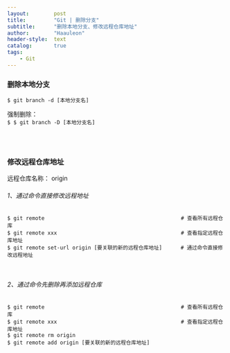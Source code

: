 ```yaml
---
layout:        post
title:         "Git | 删除分支"
subtitle:      "删除本地分支、修改远程仓库地址"
author:        "Haauleon"
header-style:  text
catalog:       true
tags:
    - Git
---
```


### 删除本地分支
`$ git branch -d [本地分支名]`     

强制删除：      
`$ $ git branch -D [本地分支名]`

<br><br>

### 修改远程仓库地址
远程仓库名称： origin     

###### 1、通过命令直接修改远程地址
```
$ git remote                                            # 查看所有远程仓库
$ git remote xxx                                        # 查看指定远程仓库地址
$ git remote set-url origin [要关联的新的远程仓库地址]      # 通过命令直接修改远程地址
```

<br>

###### 2、通过命令先删除再添加远程仓库
```
$ git remote                                            # 查看所有远程仓库
$ git remote xxx                                        # 查看指定远程仓库地址
$ git remote rm origin
$ git remote add origin [要关联的新的远程仓库地址]
```
